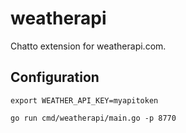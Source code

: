 # weatherapi

Chatto extension for weatherapi.com.

## Configuration

```
export WEATHER_API_KEY=myapitoken

go run cmd/weatherapi/main.go -p 8770
```
